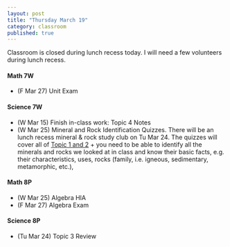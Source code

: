 ```yaml
---
layout: post
title: "Thursday March 19"
category: classroom
published: true
---
```

<div class="alert alert-info" role="alert">
<p>Classroom is closed during lunch recess today. I will need a few volunteers during lunch recess.</p>
</div>

#### Math 7W
* (F Mar 27) Unit Exam

#### Science 7W
* (W Mar 15) Finish in-class work: Topic 4 Notes
* (W Mar 25) Mineral and Rock Identification Quizzes. There will be an lunch recess mineral & rock study club on Tu Mar 24. The quizzes will cover all of <a href="https://www.dropbox.com/s/wec2619tebjggqd/Science%20Focus%207%20-%20Planet%20Earth%20-%20Topic%201-3.pdf?dl=0">Topic 1 and 2</a> + you need to be able to identify all the minerals and rocks we looked at in class and know their basic facts, e.g. their characteristics, uses, rocks (family, i.e. igneous, sedimentary, metamorphic, etc.), 

#### Math 8P
* (W Mar 25) Algebra HIA
* (F Mar 27) Algebra Exam

#### Science 8P
* (Tu Mar 24) Topic 3 Review
